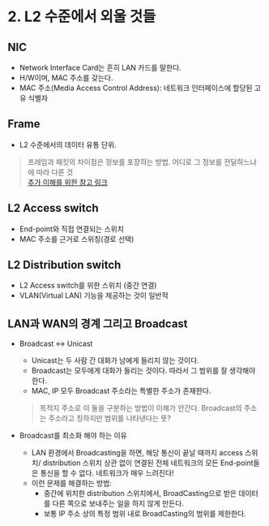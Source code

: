 # 2. L2 수준에서 외울 것들

## NIC
- Network Interface Card는 흔히 LAN 카드를 말한다.
- H/W이며, MAC 주소를 갖는다.
- MAC 주소(Media Access Control Address): 네트워크 인터페이스에 할당된 고유 식별자

## Frame
- L2 수준에서의 데이터 유통 단위.
> 프레임과 패킷의 차이점은 정보를 포장하는 방법. 어디로 그 정보를 전달하느냐에 따라 다른 것  
> [추가 이해를 위한 참고 링크](https://ict-story.tistory.com/39)

## L2 Access switch
- End-point와 직접 연결되는 스위치
- MAC 주소를 근거로 스위칭(경로 선택)

## L2 Distribution switch
- L2 Access switch를 위한 스위치 (중간 연결)
- VLAN(Virtual LAN) 기능을 제공하는 것이 일반적
  
## LAN과 WAN의 경계 그리고 Broadcast
- Broadcast <-> Unicast
  - Unicast는 두 사람 간 대화가 남에게 들리지 않는 것이다.
  - Broadcast는 모두에게 대화가 들리는 것이다. 따라서 그 범위를 잘 생각해야 한다.
  - MAC, IP 모두 Broadcast 주소라는 특별한 주소가 존재한다.
  > 목적지 주소로 이 둘을 구분하는 방법이 이해가 안간다. Broadcast의 주소는 주소라고 칭하지만 범위를 나타낸다는 뜻?

- Broadcast를 최소화 해야 하는 이유
  - LAN 환경에서 Broadcasting을 하면, 해당 통신이 끝날 때까지 access 스위치/ distribution 스위치 상관 없이 연결된 전체 네트워크의 모든 End-point들은 통신을 할 수 없다. 네트워크가 매우 느려진다!
  - 이런 문제를 해결하는 방법:
    - 중간에 위치한 distribution 스위치에서, BroadCasting으로 받은 데이터를 다른 쪽으로 보내주는 일을 하지 않게 만든다.
    - 보통 IP 주소 상의 특정 범위 내로 BroadCasting의 범위를 제한한다. 
